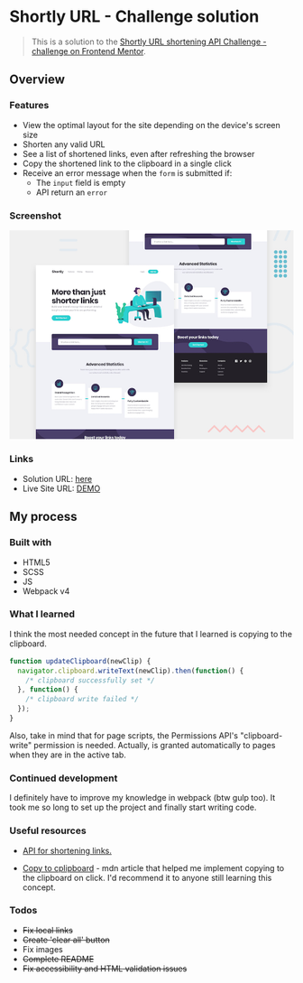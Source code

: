 # Shortly URL - Challenge solution

> This is a solution to the [Shortly URL shortening API Challenge - challenge on Frontend Mentor](https://www.frontendmentor.io/challenges/url-shortening-api-landing-page-2ce3ob-G).

## Overview

### Features

- View the optimal layout for the site depending on the device's screen size
- Shorten any valid URL
- See a list of shortened links, even after refreshing the browser
- Copy the shortened link to the clipboard in a single click
- Receive an error message when the `form` is submitted if:
  - The `input` field is empty
  - API return an `error`
  

### Screenshot

![Desktop illustration](./illustrations/desktop-preview.jpg)

### Links

- Solution URL: [here](https://www.frontendmentor.io/solutions/url-shorten-landing-page-made-with-jshtmlcss-Zi1d-nNpf)
- Live Site URL: [DEMO](https://ic3top.github.io/Frontend-Mentor/url-shortening/dist/)

## My process

### Built with

- HTML5
- SCSS
- JS
- Webpack v4

### What I learned

I think the most needed concept in the future that I learned is copying to the clipboard.

```js
function updateClipboard(newClip) {
  navigator.clipboard.writeText(newClip).then(function() {
    /* clipboard successfully set */
  }, function() {
    /* clipboard write failed */
  });
}
```

Also, take in mind that for page scripts, the Permissions API's "clipboard-write" permission is needed. Actually, is granted automatically to pages when they are in the active tab.

### Continued development

I definitely have to improve my knowledge in webpack (btw gulp too). It took me so long to set up the project and finally start writing code.

### Useful resources

- [API for shortening links.](https://shrtco.de/)

- [Copy to cplipboard](https://developer.mozilla.org/en-US/docs/Mozilla/Add-ons/WebExtensions/Interact_with_the_clipboard) - mdn article that helped me implement copying to the clipboard on click. I'd recommend it to anyone still learning this concept.

### Todos
* ~~Fix local links~~
* ~~Create 'clear all' button~~
* Fix images
* ~~Complete README~~
* ~~Fix accessibility and HTML validation issues~~